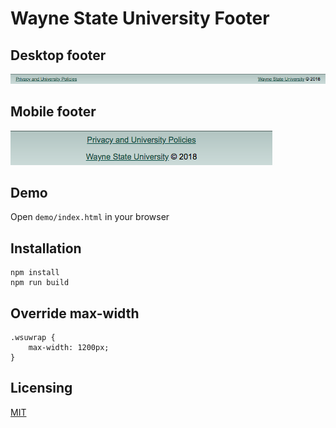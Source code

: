 # Wayne State University Footer

## Desktop footer
![footer image](https://raw.githubusercontent.com/waynestate/wsufooter/assets/images/footer.png)

## Mobile footer
![Global footer image](https://raw.githubusercontent.com/waynestate/wsufooter/assets/images/footer-mobile.png)

## Demo

Open `demo/index.html` in your browser

## Installation

    npm install
    npm run build

## Override max-width

    .wsuwrap {
        max-width: 1200px;
    }

## Licensing

[MIT](http://www.opensource.org/licenses/mit-license.php)
